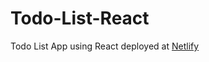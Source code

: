 # Todo-List-React
Todo List App using React deployed at [Netlify](https://todo-list-kk.netlify.app/)
